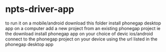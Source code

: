 # npts-driver-app

to run it on a mobile/android
download this folder
install phonegap desktop app on a computer 
add a new project from an existing phonegap project ie the download
install phonegap app on your choice of devic ios/android 
connect to the phonegap project on your device using the url listed
in the phonegap desktop app